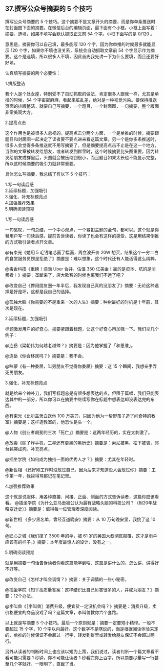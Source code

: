 ## 37.撰写公众号摘要的 5 个技巧
撰写公众号摘要的 5 个技巧。这个摘要不是文章开头的摘要，而是你单条推送时在封面图下面的摘要。在微信后台的编辑页面，最下面有个小框，小框上面写着：摘要，选填，如果不填写会默认抓取正文前 54 个字。小框下面写的是 0/120 。


意思是，摘要你可以自己填，最多能写 120 个字，因为你单推的时候最多就能显示 120 个字，如果你不填也没关系，系统会自动抓取文章前 54 个字显示作为摘要。这个是选填，所以很多人不填，因此首先我先讲一下为什么要填，而且还要好好填。


认真填写摘要的两个必要性：


1.排版整洁


我个人是个处女座，特别受不了自动抓取的做法，肯定很多人跟我一样，尤其是单推的时候，54 个字密密麻麻，看起来脏乱差，绝对是一种视觉污染。要保持推送页面的排版整洁，就要自己写摘要，一个题目，一个封面图，一句摘要，整个版面非常美观大方。


2.提高点击


这个作用也是被很多人忽视的。提高点击分两个方面，一个是单推的时候，摘要跟题目和封面图一起决定了读者要不要点进来看这篇文章。另一个是你多条推送时，很多人会觉得多条推送就不用写摘要了，但是摘要提高点击不止是在这一个地方，当你的文章被转发给朋友，或者转发到群里时，这个时候摘要比头图重要，因为转发给朋友或群里后，头图就会被压缩到很小，而且题目如果太长也不能显示完整，所以这时候摘要的吸引力就非常重要。


具体怎么写摘要，我总结了有以下 5 个技巧：


1.写一句读后感  
2.延续标题，加强吸引  
3.强化、补充标题亮点  
4.加强推荐效果  
5.明确阅读预期 


1.写一句读后感


一句感叹，一句总结，一个中心观点，一个紧扣主题的金句，都可以。这个就是你替用户写一句读后感，提前告诉读者，你读了也会有这样的感受，这是用结果倒推的方式吸引读者点开文章。


@有束光《她用 5 毛钱笔芯画了幅画，周立波开价 20W 想买，结果这个一穷二白的食堂服务员愣是拒绝了》摘要是：难以想象，这个时代还有人能活得这么纯粹。


@毒舌科技《重磅！滴滴 Uber 合并，估值 350 亿美金！赢的是资本、坑的是消费者！》摘要：垄断来了，店大欺客的时候也离我们不远了吧？


@改变自己《停用朋友圈一年半后，我发现自己真的没朋友了》摘要：无论这种选择是好是坏，这都是我自己的选择。 


@孤独大脑《你需要的不是重来一次的人生》摘要：种树最好的时机是十年前，其次是现在。


2.延续标题，加强吸引


标题激发用户的好奇心，摘要紧跟着标题，让这个好奇心再加强一下。我们举几个例子：


@连岳《梁朝伟为何越老越帅？》摘要是：因为他掌握了「和思维」。 


@连岳《你会移民吗？》摘要是：我不会。


@咪蒙《有一种委屈，叫男朋友不觉得你委屈》摘要：这 15 个瞬间，我想亲手弄死男朋友。


3.强化、补充标题亮点


就是给来个神补刀，我们写标题总是有很多想表达的点，但限于篇幅，我们只能表达其中的一部分，所以你可以在摘要中继续写你在标题中想表达却没表达完的东西。


@有束光《比尔盖茨白送他 100 万美刀，只因为他为一帮野孩子造了间奇特的教室》摘要是：这样造教室的，他恐怕是头一个。


@人物《创业者胡斐的三次「死亡」》摘要是：这两年经历的，实在太刺激了。


@放毒《除了炸手机，三星还有更黑的黑历史》摘要是：索尼被黑，松下被骗，郭台铭哭成狗。补充亮点。


@插坐学院《如何成为独挡一面的优秀人才？》摘要：尤其在年轻时。


@新世相 《还好刚工作时没放过自己，因为后来才知道没人会放过你》摘要：工作第一年，我挨得骂都记在笔记里。


4.加强推荐效果


这个就是说服体，用各种直接、间接、正面、侧面的方式告诉读者，这篇你应该看看。
@插坐学院《为什么亚马逊被公认为最有战略头脑的科技公司？（附20年战略变迁史）》摘要是：值得每一位管理者深度阅读。


@新世相 《多少黑名单，曾经互道晚安》摘要：从 10 万句晚安里，我挑了这 10 句。


@匠心之城《我们撑了 3500 年的伞，被 61 岁的英国大叔彻底颠覆，这才是雨伞应该有的样子。》摘要：本年度最惊人的设计，没有之一。


5.明确阅读预期


就是用摘要一句话告诉读者你看这篇能学到啥、这篇是讲什么的，怎么讲、讲得好不好等。


@改变自己《怎样才叫会调情？》摘要：关于调情的一些小秘密。


@插坐学院《知乎高质量答案：这样结识比自己厉害很多的人，并成为朋友？》摘要：12个办法。


@李叫兽《［李叫兽］消费升级，便宜货一定没机会吗？》摘要是：消费升级，卖价格便宜的商品没戏了吗？这篇文章，李叫兽教你六个套路。


以上就是写摘要 5 个小技巧。最后一个原则就是：摘要一定要短小精悍。一般不要超过 15 个字，10 个字以内最好。这个数字不是瞎说的，而是根据阅读体验来定的，单推的时候保证不会超过一行字，转发到群里或转发给朋友保证不会超过两行。


另外从读者的判断时间上也应该以短为上策，我们说过，读者判断一个篇文章看不看可能只需要 1 秒钟，你不可能让读者 1 秒看完你上百字，所以摘要尽量写一行甚至几个字就好，一眼明了，直截了当。

